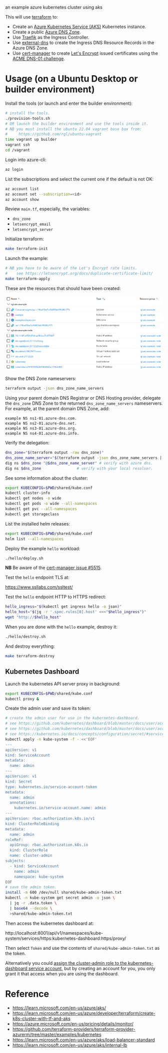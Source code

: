 an example azure kubernetes cluster using aks

This will use [terraform](https://www.terraform.io/) to:

* Create an [Azure Kubernetes Service (AKS)](https://learn.microsoft.com/en-us/azure/aks/) Kubernetes instance.
* Create a public [Azure DNS Zone](https://learn.microsoft.com/en-us/azure/dns/dns-overview).
* Use [Traefik](https://traefik.io/) as the Ingress Controller.
* Use [external-dns](https://github.com/kubernetes-sigs/external-dns) to create the Ingress DNS Resource Records in the Azure DNS Zone.
* Use [cert-manager](https://github.com/cert-manager/cert-manager) to create [Let's Encrypt](https://letsencrypt.org/) issued certificates using the [ACME DNS-01 challenge](https://letsencrypt.org/docs/challenge-types/#dns-01-challenge).

# Usage (on a Ubuntu Desktop or builder environment)

Install the tools (or launch and enter the builder environment):

```bash
# install the tools.
./provision-tools.sh
# OR launch the builder environment and use the tools inside it.
# NB you must install the ubuntu 22.04 vagrant base box from:
#     https://github.com/rgl/ubuntu-vagrant
time vagrant up builder
vagrant ssh
cd /vagrant
```

Login into azure-cli:

```bash
az login
```

List the subscriptions and select the current one if the default is not OK:

```bash
az account list
az account set --subscription=<id>
az account show
```

Review `main.tf`, especially, the variables:

* `dns_zone`
* `letsencrypt_email`
* `letsencrypt_server`

Initialize terraform:

```bash
make terraform-init
```

Launch the example:

```bash
# NB you have to be aware of the Let's Encrypt rate limits.
#    see https://letsencrypt.org/docs/duplicate-certificate-limit/
make terraform-apply
```

These are the resources that should have been created:

![](resources.png)

Show the DNS Zone nameservers:

```bash
terraform output -json dns_zone_name_servers
```

Using your parent domain DNS Registrar or DNS Hosting provider, delegate the
`dns_zone` DNS Zone to the returned `dns_zone_name_servers` nameservers. For
example, at the parent domain DNS Zone, add:

```plain
example NS ns1-01.azure-dns.com.
example NS ns2-01.azure-dns.net.
example NS ns3-01.azure-dns.org.
example NS ns4-01.azure-dns.info.
```

Verify the delegation:

```bash
dns_zone="$(terraform output -raw dns_zone)"
dns_zone_name_server="$(terraform output -json dns_zone_name_servers | jq -r '.[0]')"
dig ns $dns_zone "@$dns_zone_name_server" # verify with azure dns.
dig ns $dns_zone                # verify with your local resolver.
```

See some information about the cluster:

```bash
export KUBECONFIG=$PWD/shared/kube.conf
kubectl cluster-info
kubectl get nodes -o wide
kubectl get pods -o wide --all-namespaces
kubectl get pvc --all-namespaces
kubectl get storageclass
```

List the installed helm releases:

```bash
export KUBECONFIG=$PWD/shared/kube.conf
helm list --all-namespaces
```

Deploy the example `hello` workload:

```bash
./hello/deploy.sh
```

**NB** Be aware of the [cert-manager issue #5515](https://github.com/cert-manager/cert-manager/issues/5515).

Test the `hello` endpoint TLS at:

  https://www.ssllabs.com/ssltest/

Test the `hello` endpoint HTTP to HTTPS redirect:

```bash
hello_ingress="$(kubectl get ingress hello -o json)"
hello_host="$(jq -r '.spec.rules[0].host' <<<"$hello_ingress")"
wget "http://$hello_host"
```

When you are done with the `hello` example, destroy it:

```bash
./hello/destroy.sh
```

And destroy everything:

```bash
make terraform-destroy
```

## Kubernetes Dashboard

Launch the kubernetes API server proxy in background:

```bash
export KUBECONFIG=$PWD/shared/kube.conf
kubectl proxy &
```

Create the admin user and save its token:

```bash
# create the admin user for use in the kubernetes-dashboard.
# see https://github.com/kubernetes/dashboard/blob/master/docs/user/access-control/creating-sample-user.md
# see https://github.com/kubernetes/dashboard/blob/master/docs/user/access-control/README.md
# see https://kubernetes.io/docs/concepts/configuration/secret/#service-account-token-secrets
kubectl apply -n kube-system -f - <<'EOF'
---
apiVersion: v1
kind: ServiceAccount
metadata:
  name: admin
---
apiVersion: v1
kind: Secret
type: kubernetes.io/service-account-token
metadata:
  name: admin
  annotations:
    kubernetes.io/service-account.name: admin
---
apiVersion: rbac.authorization.k8s.io/v1
kind: ClusterRoleBinding
metadata:
  name: admin
roleRef:
  apiGroup: rbac.authorization.k8s.io
  kind: ClusterRole
  name: cluster-admin
subjects:
  - kind: ServiceAccount
    name: admin
    namespace: kube-system
EOF
# save the admin token.
install -m 600 /dev/null shared/kube-admin-token.txt
kubectl -n kube-system get secret admin -o json \
  | jq -r .data.token \
  | base64 --decode \
  >shared/kube-admin-token.txt
```

Then access the kubernetes dashboard at:

  http://localhost:8001/api/v1/namespaces/kube-system/services/https:kubernetes-dashboard:https/proxy/

Then select `Token` and use the contents of `shared/kube-admin-token.txt` as the token.

Alternatively you could [assign the cluster-admin role to the kubernetes-dashboard service account](https://docs.microsoft.com/en-us/azure/aks/kubernetes-dashboard), but by creating an account for you, you only grant it that access when you are using the dashboard.

# Reference

* https://learn.microsoft.com/en-us/azure/aks/
* https://learn.microsoft.com/en-us/azure/developer/terraform/create-k8s-cluster-with-tf-and-aks
* https://azure.microsoft.com/en-us/pricing/details/monitor/
* https://github.com/terraform-providers/terraform-provider-azurerm/tree/master/examples/kubernetes
* https://learn.microsoft.com/en-us/azure/aks/load-balancer-standard
* https://learn.microsoft.com/en-us/azure/aks/internal-lb
